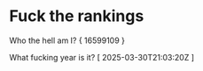 # Fuck the rankings

Who the hell am I?
{ 16599109 }

What fucking year is it?
[ 2025-03-30T21:03:20Z ]

